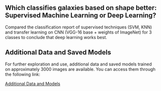 ## Which classifies galaxies based on shape better: Supervised Machine Learning or Deep Learning?

Compared the classification report of supervised techniques (SVM, KNN) and transfer learning on CNN (VGG-16 base + weights of ImageNet) for 3 classes to conclude that deep learning works best. 

## Additional Data and Saved Models

For further exploration and use, additional data and saved models trained on approximately 3000 images are available. You can access them through the following link:

[Additional Data and Models](https://drive.google.com/drive/folders/13Wb2dNOPanHMtm4T9WAXcjTCax7VhNs9?usp=drive_link)
